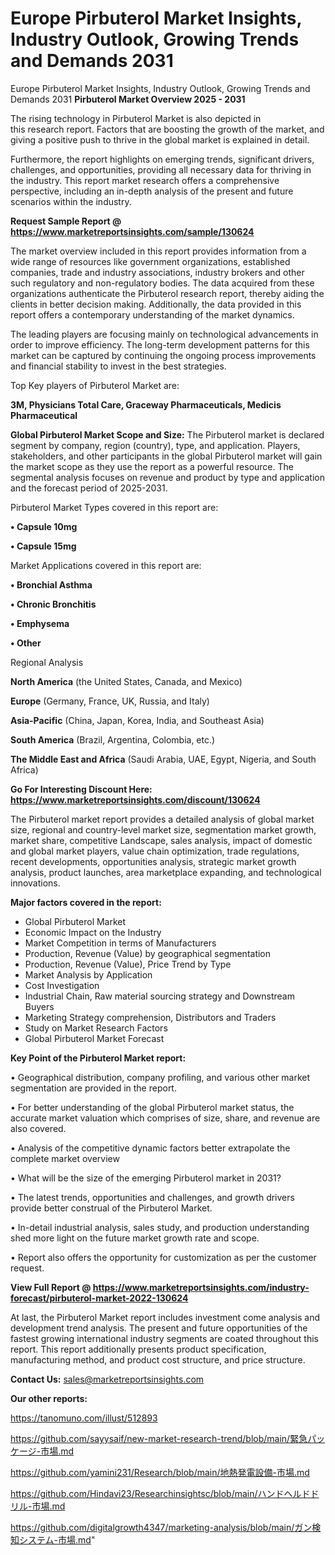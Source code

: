 # Europe Pirbuterol Market Insights, Industry Outlook, Growing Trends and Demands 2031
 Europe Pirbuterol Market Insights, Industry Outlook, Growing Trends and Demands 2031
<Strong> Pirbuterol Market Overview 2025 - 2031</strong>

The rising technology in Pirbuterol Market is also depicted in this research report. Factors that are boosting the growth of the market, and giving a positive push to thrive in the global market is explained in detail.

Furthermore, the report highlights on emerging trends, significant drivers, challenges, and opportunities, providing all necessary data for thriving in the industry. This report market research offers a comprehensive perspective, including an in-depth analysis of the present and future scenarios within the industry.

<strong>Request Sample Report @ <a href=https://www.marketreportsinsights.com/sample/130624>https://www.marketreportsinsights.com/sample/130624</a></strong>

The market overview included in this report provides information from a wide range of resources like government organizations, established companies, trade and industry associations, industry brokers and other such regulatory and non-regulatory bodies. The data acquired from these organizations authenticate the Pirbuterol research report, thereby aiding the clients in better decision making. Additionally, the data provided in this report offers a contemporary understanding of the market dynamics.

The leading players are focusing mainly on technological advancements in order to improve efficiency. The long-term development patterns for this market can be captured by continuing the ongoing process improvements and financial stability to invest in the best strategies.

Top Key players of Pirbuterol Market are:

<strong>3M, Physicians Total Care, Graceway Pharmaceuticals, Medicis Pharmaceutical</strong>

<strong><b>Global Pirbuterol Market Scope and Size:</b></strong>
The Pirbuterol market is declared segment by company, region (country), type, and application. Players, stakeholders, and other participants in the global Pirbuterol market will gain the market scope as they use the report as a powerful resource. The segmental analysis focuses on revenue and product by type and application and the forecast period of 2025-2031.

Pirbuterol Market Types covered in this report are:

<strong>• Capsule 10mg

• Capsule 15mg</strong>

Market Applications covered in this report are:

<strong>• Bronchial Asthma

• Chronic Bronchitis

• Emphysema

• Other</strong> 

Regional Analysis

<strong>North America</strong> (the United States, Canada, and Mexico)

<strong>Europe</strong> (Germany, France, UK, Russia, and Italy)

<strong>Asia-Pacific</strong> (China, Japan, Korea, India, and Southeast Asia)

<strong>South America</strong> (Brazil, Argentina, Colombia, etc.)

<strong>The Middle East and Africa</strong> (Saudi Arabia, UAE, Egypt, Nigeria, and South Africa)

<strong>Go For Interesting Discount Here: <a href=https://www.marketreportsinsights.com/discount/130624>https://www.marketreportsinsights.com/discount/130624</a></strong>

The Pirbuterol market report provides a detailed analysis of global market size, regional and country-level market size, segmentation market growth, market share, competitive Landscape, sales analysis, impact of domestic and global market players, value chain optimization, trade regulations, recent developments, opportunities analysis, strategic market growth analysis, product launches, area marketplace expanding, and technological innovations.

<strong><b>Major factors covered in the report:</b></strong>
<ul>
  <li>Global Pirbuterol Market </li>
  <li>Economic Impact on the Industry</li>
  <li>Market Competition in terms of Manufacturers</li>
  <li>Production, Revenue (Value) by geographical segmentation</li>
  <li>Production, Revenue (Value), Price Trend by Type</li>
  <li>Market Analysis by Application</li>
  <li>Cost Investigation</li>
  <li>Industrial Chain, Raw material sourcing strategy and Downstream Buyers</li>
  <li>Marketing Strategy comprehension, Distributors and Traders</li>
  <li>Study on Market Research Factors</li>
  <li>Global Pirbuterol Market Forecast</li>
</ul>

<strong><b>Key Point of the Pirbuterol Market report:</b></strong>

• Geographical distribution, company profiling, and various other market segmentation are provided in the report.

• For better understanding of the global Pirbuterol market status, the accurate market valuation which comprises of size, share, and revenue are also covered.

• Analysis of the competitive dynamic factors better extrapolate the complete market overview

• What will be the size of the emerging Pirbuterol market in 2031?

• The latest trends, opportunities and challenges, and growth drivers provide better construal of the Pirbuterol Market.

• In-detail industrial analysis, sales study, and production understanding shed more light on the future market growth rate and scope.

• Report also offers the opportunity for customization as per the customer request.

<strong><b>View Full Report @ <a href=https://www.marketreportsinsights.com/industry-forecast/pirbuterol-market-2022-130624>https://www.marketreportsinsights.com/industry-forecast/pirbuterol-market-2022-130624</a></b></strong>


At last, the Pirbuterol Market report includes investment come analysis and development trend analysis. The present and future opportunities of the fastest growing international industry segments are coated throughout this report. This report additionally presents product specification, manufacturing method, and product cost structure, and price structure.

<strong>Contact Us:</strong>
sales@marketreportsinsights.com

<strong>Our other reports:</strong>

<a href=https://tanomuno.com/illust/512893>https://tanomuno.com/illust/512893</a>

<a href=https://github.com/sayysaif/new-market-research-trend/blob/main/緊急パッケージ-市場.md>https://github.com/sayysaif/new-market-research-trend/blob/main/緊急パッケージ-市場.md</a>

<a href=https://github.com/yamini231/Research/blob/main/地熱発電設備-市場.md>https://github.com/yamini231/Research/blob/main/地熱発電設備-市場.md</a>

<a href=https://github.com/Hindavi23/Researchinsightsc/blob/main/ハンドヘルドドリル-市場.md>https://github.com/Hindavi23/Researchinsightsc/blob/main/ハンドヘルドドリル-市場.md</a>

<a href=https://github.com/digitalgrowth4347/marketing-analysis/blob/main/ガン検知システム-市場.md>https://github.com/digitalgrowth4347/marketing-analysis/blob/main/ガン検知システム-市場.md</a>"
